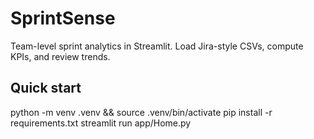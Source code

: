 # SprintSense
Team-level sprint analytics in Streamlit. Load Jira-style CSVs, compute KPIs, and review trends.

## Quick start
python -m venv .venv && source .venv/bin/activate
pip install -r requirements.txt
streamlit run app/Home.py
